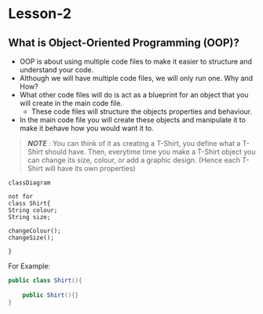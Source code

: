 # Lesson-2

## What is Object-Oriented Programming (OOP)?

- OOP is about using multiple code files to make it easier to structure and understand your code.
- Although we will have multiple code files, we will only run one. Why and How?
- What other code files will do is act as a blueprint for an object that you will create in the main code file.
  - These code files will structure the objects properties and behaviour.
- In the main code file you will create these objects and manipulate it to make it behave how you would want it to.
>***NOTE*** : You can think of it as creating a T-Shirt, you define what a T-Shirt should have. Then, everytime time you make a T-Shirt object you can change its size, colour, or add a graphic design.
> (Hence each T-Shirt will have its own properties)

```mermaid
classDiagram

not for
class Shirt{
String colour;
String size;

changeColour();
changeSize();

}
```

For Example:
```java 
public class Shirt(){
    
    public Shirt(){}
}
```

